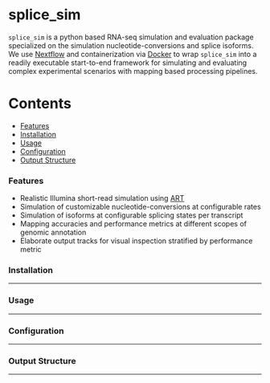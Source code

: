# splice_sim

`splice_sim` is a python based RNA-seq simulation and evaluation package specialized on the simulation nucleotide-conversions and splice isoforms. We use [Nextflow](https://www.nextflow.io/) and containerization via [Docker](https://hub.docker.com/repository/docker/tobneu/splice_sim) to wrap `splice_sim` into a readily executable start-to-end framework for simulating and evaluating complex experimental scenarios with mapping based processing pipelines.

Contents
========

 * [Features](#features)
 * [Installation](#installation)
 * [Usage](#usage)
 * [Configuration](#configuration)
 * [Output Structure](#output-structure)

### Features

+ Realistic Illumina short-read simulation using [ART](https://doi.org/10.1093/bioinformatics/btr708)
+ Simulation of customizable nucleotide-conversions at configurable rates
+ Simulation of isoforms at configurable splicing states per transcript
+ Mapping accuracies and performance metrics at different scopes of genomic annotation
+ Elaborate output tracks for visual inspection stratified by performance metric

### Installation
---

### Usage
---

### Configuration
---

### Output Structure
---
